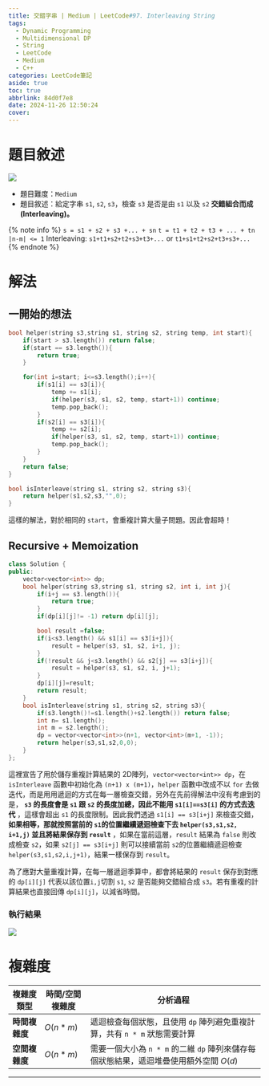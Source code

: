 ```yaml
---
title: 交錯字串 | Medium | LeetCode#97. Interleaving String
tags:
  - Dynamic Programming
  - Multidimensional DP
  - String
  - LeetCode
  - Medium
  - C++
categories: LeetCode筆記
aside: true
toc: true
abbrlink: 84d0f7e8
date: 2024-11-26 12:50:24
cover:
---
```



# 題目敘述

![](/img/LeetCode/97/question.jpeg)
- 題目難度：`Medium`
- 題目敘述：給定字串 `s1`, `s2`, `s3`，檢查 `s3` 是否是由 `s1` 以及 `s2`  **交錯組合而成 (Interleaving)。**

{% note info %}
`s = s1 + s2 + s3 +... + sn`
`t = t1 + t2 + t3 + ... + tn`
`|n-m| <= 1`
Interleaving: `s1+t1+s2+t2+s3+t3+...` or `t1+s1+t2+s2+t3+s3+...`
{% endnote %}

# 解法

## 一開始的想法

```cpp
bool helper(string s3,string s1, string s2, string temp, int start){
    if(start > s3.length()) return false;
    if(start == s3.length()){
        return true;
    }

    for(int i=start; i<=s3.length();i++){
        if(s1[i] == s3[i]){
            temp += s1[i];
            if(helper(s3, s1, s2, temp, start+1)) continue;
            temp.pop_back();
        }
        if(s2[i] == s3[i]){
            temp += s2[i];
            if(helper(s3, s1, s2, temp, start+1)) continue;
            temp.pop_back();
        }
    }
    return false;
}

bool isInterleave(string s1, string s2, string s3){
    return helper(s1,s2,s3,"",0);
}
```

這樣的解法，對於相同的 `start`，會重複計算大量子問題。因此會超時！

## Recursive + Memoization

```cpp
class Solution {
public:
    vector<vector<int>> dp;
    bool helper(string s3,string s1, string s2, int i, int j){
        if(i+j == s3.length()){
            return true;
        }
        if(dp[i][j]!= -1) return dp[i][j];

        bool result =false;
        if(i<s3.length() && s1[i] == s3[i+j]){
            result = helper(s3, s1, s2, i+1, j);
        } 
        if(!result && j<s3.length() && s2[j] == s3[i+j]){
            result = helper(s3, s1, s2, i, j+1);
        }
        dp[i][j]=result;
        return result;
    }
    bool isInterleave(string s1, string s2, string s3){
        if(s3.length()!=s1.length()+s2.length()) return false;
        int n= s1.length();
        int m = s2.length();
        dp = vector<vector<int>>(n+1, vector<int>(m+1, -1));
        return helper(s3,s1,s2,0,0);
    }
};
```

這裡宣告了用於儲存重複計算結果的 2D陣列，`vector<vector<int>> dp`，在 `isInterleave` 函數中初始化為 `(n+1) x (m+1)`，`helper` 函數中改成不以 `for` 去做迭代，而是用用遞迴的方式在每一層檢查交錯，另外在先前得解法中沒有考慮到的是， **`s3` 的長度會是 `s1` 跟 `s2` 的長度加總，因此不能用 `s1[i]==s3[i]` 的方式去迭代** ，這樣會超出 `s1` 的長度限制。因此我們透過 `s1[i] == s3[i+j]` 來檢查交錯，**如果相等，那就按照當前的 `s1`的位置繼續遞迴檢查下去 `helper(s3,s1,s2, i+1,j)` 並且將結果保存到 `result`** ，如果在當前這層，`result` 結果為 `false` 則改成檢查 `s2`，如果 `s2[j] == s3[i+j]` 則可以接續當前 `s2`的位置繼續遞迴檢查 `helper(s3,s1,s2,i,j+1)`，結果一樣保存到 `result`。

為了應對大量重複計算，在每一層遞迴季算中，都會將結果的 `result` 保存到對應的 `dp[i][j]` 代表以該位置`i,j`切割 `s1`, `s2` 是否能夠交錯組合成 `s3`。若有重複的計算結果也直接回傳 `dp[i][j]`，以減省時間。

### 執行結果

![](/img/LeetCode/97/result.jpeg)

# 複雜度

| **複雜度類型** | **時間/空間複雜度** | **分析過程**                                                                 |
|----------------|----------------------|------------------------------------------------------------------------------|
| **時間複雜度** |  $O(n * m)$            | 遞迴檢查每個狀態，且使用 `dp` 陣列避免重複計算，共有 `n * m` 狀態需要計算            |
| **空間複雜度** | $O(n * m)$            | 需要一個大小為 `n * m` 的二維 `dp` 陣列來儲存每個狀態結果，遞迴堆疊使用額外空間 $O(d)$ |




---
